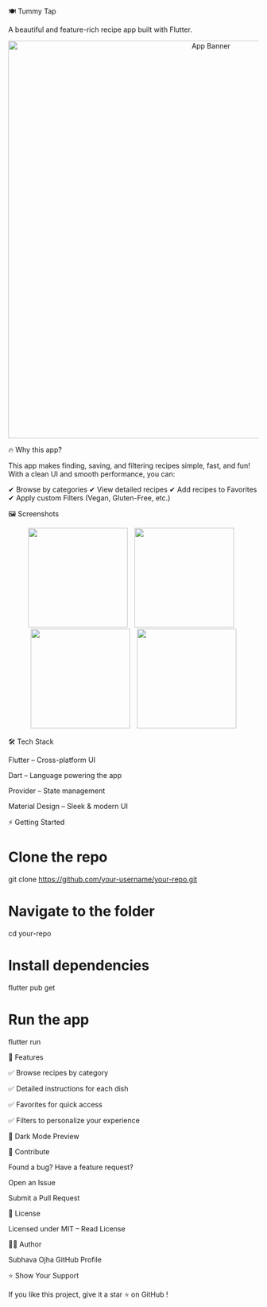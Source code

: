 🍽️ Tummy Tap

A beautiful and feature-rich recipe app built with Flutter.

<p align="center"> <img src="https://github.com/your-username/your-repo/blob/main/screenshots/banner.png?raw=true" alt="App Banner" width="800"/> </p>
🔥 Why this app?

This app makes finding, saving, and filtering recipes simple, fast, and fun! With a clean UI and smooth performance, you can:

✔ Browse by categories
✔ View detailed recipes
✔ Add recipes to Favorites
✔ Apply custom Filters (Vegan, Gluten-Free, etc.)

🖼 Screenshots
<p align="center"> <img src="https://github.com/your-username/your-repo/blob/main/screenshots/ss2.jpg?raw=true" width="200" style="margin-right:10px;"/> <img src="https://github.com/your-username/your-repo/blob/main/screenshots/ss3.jpg?raw=true" width="200" style="margin-right:10px;"/> <img src="https://github.com/your-username/your-repo/blob/main/screenshots/ss5.jpg?raw=true" width="200" style="margin-right:10px;"/> <img src="https://github.com/your-username/your-repo/blob/main/screenshots/ss6.jpg?raw=true" width="200"/> </p>
🛠 Tech Stack

Flutter – Cross-platform UI

Dart – Language powering the app

Provider – State management

Material Design – Sleek & modern UI

⚡ Getting Started

# Clone the repo
git clone https://github.com/your-username/your-repo.git

# Navigate to the folder
cd your-repo

# Install dependencies
flutter pub get

# Run the app
flutter run


🌟 Features

✅ Browse recipes by category

✅ Detailed instructions for each dish

✅ Favorites for quick access

✅ Filters to personalize your experience

🌙 Dark Mode Preview

🤝 Contribute

Found a bug? Have a feature request?

Open an Issue

Submit a Pull Request

📜 License

Licensed under MIT – Read License

👨‍💻 Author

Subhava Ojha
GitHub Profile

⭐ Show Your Support

If you like this project, give it a star ⭐ on GitHub
!
